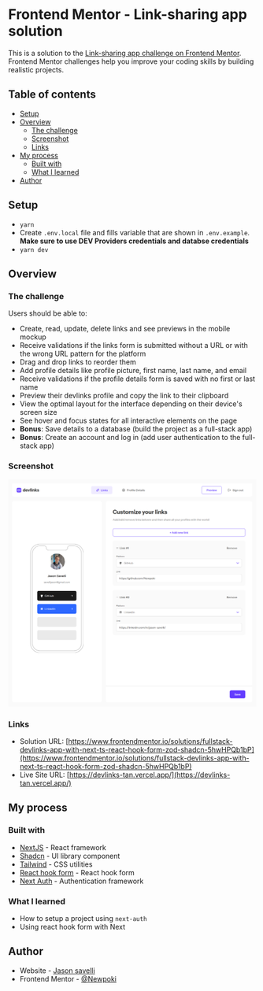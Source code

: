 # Frontend Mentor - Link-sharing app solution

This is a solution to the [Link-sharing app challenge on Frontend Mentor](https://www.frontendmentor.io/challenges/linksharing-app-Fbt7yweGsT). Frontend Mentor challenges help you improve your coding skills by building realistic projects.

## Table of contents

-   [Setup](#setup)
-   [Overview](#overview)
    -   [The challenge](#the-challenge)
    -   [Screenshot](#screenshot)
    -   [Links](#links)
-   [My process](#my-process)
    -   [Built with](#built-with)
    -   [What I learned](#what-i-learned)
-   [Author](#author)

## Setup

-   `yarn`
-   Create `.env.local` file and fills variable that are shown in `.env.example`. **Make sure to use DEV Providers credentials and databse credentials**
-   `yarn dev`

## Overview

### The challenge

Users should be able to:

-   Create, read, update, delete links and see previews in the mobile mockup
-   Receive validations if the links form is submitted without a URL or with the wrong URL pattern for the platform
-   Drag and drop links to reorder them
-   Add profile details like profile picture, first name, last name, and email
-   Receive validations if the profile details form is saved with no first or last name
-   Preview their devlinks profile and copy the link to their clipboard
-   View the optimal layout for the interface depending on their device's screen size
-   See hover and focus states for all interactive elements on the page
-   **Bonus**: Save details to a database (build the project as a full-stack app)
-   **Bonus**: Create an account and log in (add user authentication to the full-stack app)

### Screenshot

![Screenshot of the links tab on large screen](./readme/desktop-links.png)

### Links

-   Solution URL: [https://www.frontendmentor.io/solutions/fullstack-devlinks-app-with-next-ts-react-hook-form-zod-shadcn-5hwHPQb1bP](https://www.frontendmentor.io/solutions/fullstack-devlinks-app-with-next-ts-react-hook-form-zod-shadcn-5hwHPQb1bP)
-   Live Site URL: [https://devlinks-tan.vercel.app/](https://devlinks-tan.vercel.app/)

## My process

### Built with

-   [NextJS](https://nextjs.org/) - React framework
-   [Shadcn](https://ui.shadcn.com/) - UI library component
-   [Tailwind](https://tailwindcss.com/) - CSS utilities
-   [React hook form](https://react-hook-form.com/) - React hook form
-   [Next Auth](https://next-auth.js.org/) - Authentication framework

### What I learned

-   How to setup a project using `next-auth`
-   Using react hook form with Next

## Author

-   Website - [Jason savelli](https://jasonsavelli.fr)
-   Frontend Mentor - [@Newpoki](https://www.frontendmentor.io/profile/Newpoki)
